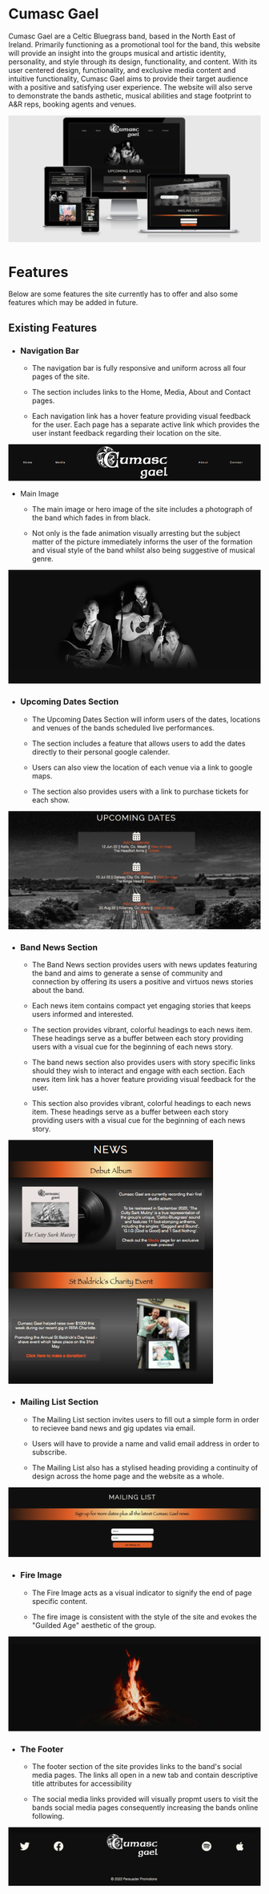 # Cumasc Gael

Cumasc Gael are a Celtic Bluegrass band, based in the North East of Ireland. 
Primarily functioning as a promotional tool for the band, this website will provide an insight into the groups musical and artistic identity, personality, and style through its design, functionality, and content.
With its user centered design, functionality, and exclusive media content and intuitive functionality, Cumasc Gael aims to provide their target audience with a positive and satisfying user experience.
The website will also serve to demonstrate the bands asthetic, musical abilities and stage footprint to A&R reps, booking agents and venues. 

<img src="README_images/responsive_hero.png">   

# Features
Below are some features the site currently has to offer and also some features which may be added in future.

## Existing Features ##

* ### Navigation Bar

    * The navigation bar is fully responsive and uniform across all four pages of the site.

    * The section includes links to the Home, Media, About and Contact pages.
    * Each navigation link has a hover feature providing visual feedback for the user. Each page has a separate active link which provides the user instant feedback regarding their location on the site.

<img src="README_images/navbar.png"> 

* Main Image 

    * The main image or hero image of the site includes a photograph of the band which fades in from black. 
    
    * Not only is the fade animation visually arresting but the subject matter of the picture immediately informs the user of the formation and visual style of the band whilst also being suggestive of musical genre.

<img src="README_images/hero.png"> 

* ### Upcoming Dates Section

    * The Upcoming Dates Section will inform users of the dates, locations and venues of the bands scheduled live performances.

    * The section includes a feature that allows users to add the dates directly to their personal google calender.
    
    * Users can also view the location of each venue via a link to google maps.

    * The section also provides users with a link to purchase tickets for each show.

<img src="README_images/upcoming_dates.png">

* ### Band News Section

    * The Band News section provides users with news updates featuring the band and aims to generate a sense of community and connection by offering its users a positive and virtuos news stories about the band.   

    * Each news item contains compact yet engaging stories that keeps users informed and interested.
    
    * The section provides vibrant, colorful headings to each news item. These headings serve as a buffer between each story providing users with a visual cue for the beginning of each news story.

    * The band news section also provides users with story specific links should they wish to interact and engage with each section. Each news item link has a hover feature providing visual feedback for the user.
    
    * This section also provides vibrant, colorful headings to each news item. These headings serve as a buffer between each story providing users with a visual cue for the beginning of each news story.

<img src="README_images/band_news.png"> 

* ### Mailing List Section    
    
    * The Mailing List section invites users to fill out a simple form in order to recievee band news and gig updates via email. 

    * Users will have to provide a name and valid email address in order to subscribe.
    
    * The Mailing List also has a stylised heading providing a continuity of design across the home page and the website as a whole. 

<img src="README_images/mailing_list.png">

* ### Fire Image   

    * The Fire Image acts as a visual indicator to signify the end of page specific content.
    
    * The fire image is consistent with the style of the site and evokes the "Guilded Age" aesthetic of the group.

<img src="README_images/fire_image.png">

* ### The Footer  

    * The footer section of the site provides links to the band's social media pages. The links all open in a new tab and contain descriptive title attributes for accessibility  
    
    * The social media links provided will visually propmt users to visit the bands social media pages consequently increasing the bands online following. 

<img src="README_images/footer.png">



